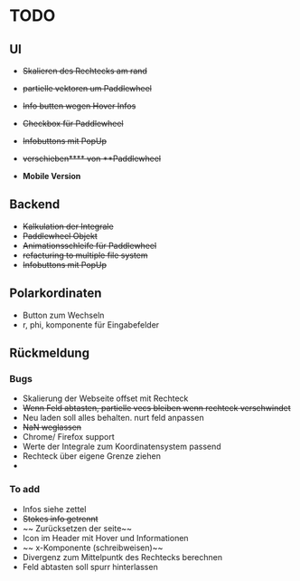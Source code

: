 # TODO

## UI

- ~~Skalieren des Rechtecks am rand~~
- ~~partielle vektoren um Paddlewheel~~
- ~~Info butten wegen Hover Infos~~
- ~~Checkbox für Paddlewheel~~
- ~~Infobuttons mit PopUp~~
- ~~verschieben**** von **Paddlewheel~~

- **Mobile Version**

## Backend
- ~~Kalkulation der Integrale~~
- ~~Paddlewheel Objekt~~
- ~~Animationsschleife für Paddlewheel~~
- ~~refacturing to multiple file system~~
- ~~Infobuttons mit PopUp~~

## Polarkordinaten
- Button zum Wechseln 
- r, phi, komponente für Eingabefelder


## Rückmeldung

### Bugs

- Skalierung der Webseite offset mit Rechteck
- ~~Wenn Feld abtasten, partielle vecs bleiben wenn rechteck verschwindet~~
- Neu laden soll alles behalten. nurt feld anpassen
- ~~NaN weglassen~~
- Chrome/ Firefox support
- Werte der Integrale zum Koordinatensystem passend
- Rechteck über eigene Grenze ziehen
- 


### To add

-  Infos siehe zettel
-  ~~Stokes info getrennt~~
- ~~ Zurücksetzen der seite~~
-  Icon im Header mit Hover und Informationen
- ~~ x-Komponente (schreibweisen)~~
-  Divergenz zum Mittelpuntk des Rechtecks berechnen
-  Feld abtasten soll spurr hinterlassen